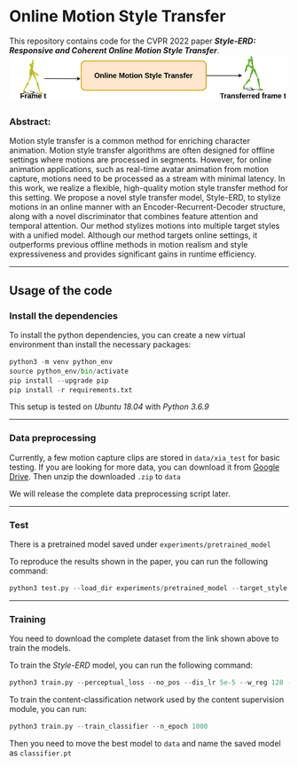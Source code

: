 # Online Motion Style Transfer

This repository contains code for the CVPR 2022 paper ***Style-ERD: Responsive and Coherent Online Motion Style Transfer***. <br /> 
![image](./online_transfer.png)

### Abstract:
Motion style transfer is a common method for enriching character animation. Motion style transfer algorithms are often designed for offline settings where motions are processed in segments. However, for online animation applications, such as real-time avatar animation from motion capture, motions need to be processed as a stream with minimal latency. In this work, we realize a flexible, high-quality motion style transfer method for this setting. We propose a novel style transfer model, Style-ERD, to stylize motions in an online manner with an Encoder-Recurrent-Decoder structure, along with a novel discriminator that combines feature attention and temporal attention. Our method stylizes motions into multiple target styles with a unified model. Although our method targets online settings, it outperforms previous offline methods in motion realism and style expressiveness and provides significant gains in runtime efficiency.

---
## Usage of the code

### Install the dependencies
To install the python dependencies, you can create a new virtual environment than install the necessary packages:

```python
python3 -m venv python_env
source python_env/bin/activate
pip install --upgrade pip
pip install -r requirements.txt
```

This setup is tested on *Ubuntu 18.04* with *Python 3.6.9*

---
### Data preprocessing
Currently, a few motion capture clips are stored in `data/xia_test` for basic testing. If you are looking for more data,
you can download it from [Google Drive](https://drive.google.com/file/d/1t5kGoCSjT_kaMBrtcggxVXFmH0bxAMuY/view?usp=sharing).
Then unzip the downloaded `.zip` to `data`

We will release the complete data preprocessing script later.


---
### Test

There is a pretrained model saved under `experiments/pretrained_model`

To reproduce the results shown in the paper, you can run the following command:
```python
python3 test.py --load_dir experiments/pretrained_model --target_style proud --input_motion data/xia_test/neutral_01_000.bvh --input_content walk --input_style neutral --no_pos
```

---
### Training

You need to download the complete dataset from the link shown above to train the models.

To train the *Style-ERD* model, you can run the following command:
```python
python3 train.py --perceptual_loss --no_pos --dis_lr 5e-5 --w_reg 128 --n_epoch 2000 --tag train_Style_ERD
```

To train the content-classification network used by the content supervision module, you can run:
```python
python3 train.py --train_classifier --n_epoch 1000
```
Then you need to move the best model to `data` and name the saved model as `classifier.pt`
